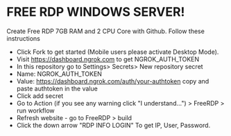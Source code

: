 # FREE RDP WINDOWS SERVER!

Create Free RDP 7GB RAM and 2 CPU Core with Github.
Follow these instructions

+ Click Fork to get started (Mobile users please activate Desktop Mode).
+ Visit https://dashboard.ngrok.com to get NGROK_AUTH_TOKEN
+ In this repository go to Settings> Secrets> New repository secret
+ Name: NGROK_AUTH_TOKEN
+ Value: https://dashboard.ngrok.com/auth/your-authtoken copy and paste authtoken in the value
+ Click add secret
+ Go to Action (if you see any warning click "I understand...") > FreeRDP > run workflow
+ Refresh website - go to FreeRDP > build
+ Click the down arrow "RDP INFO LOGIN" To get IP, User, Password.
